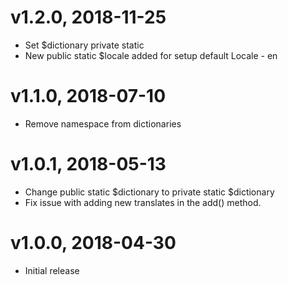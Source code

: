 # v1.2.0, 2018-11-25
* Set $dictionary private static
* New public static $locale added for setup default Locale - en

# v1.1.0, 2018-07-10
* Remove namespace from dictionaries

# v1.0.1, 2018-05-13
* Change public static $dictionary to private static $dictionary
* Fix issue with adding new translates in the add() method.

# v1.0.0, 2018-04-30
* Initial release

